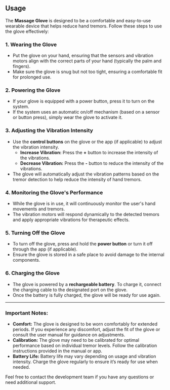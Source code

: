 ## Usage

The **Massage Glove** is designed to be a comfortable and easy-to-use wearable device that helps reduce hand tremors. Follow these steps to use the glove effectively:

### 1. **Wearing the Glove**
   - Put the glove on your hand, ensuring that the sensors and vibration motors align with the correct parts of your hand (typically the palm and fingers).
   - Make sure the glove is snug but not too tight, ensuring a comfortable fit for prolonged use.

### 2. **Powering the Glove**
   - If your glove is equipped with a power button, press it to turn on the system.
   - If the system uses an automatic on/off mechanism (based on a sensor or button press), simply wear the glove to activate it.

### 3. **Adjusting the Vibration Intensity**
   - Use the **control buttons** on the glove or the app (if applicable) to adjust the vibration intensity.
     - **Increase Vibration:** Press the **+** button to increase the intensity of the vibrations.
     - **Decrease Vibration:** Press the **-** button to reduce the intensity of the vibrations.
   - The glove will automatically adjust the vibration patterns based on the tremor detection to help reduce the intensity of hand tremors.

### 4. **Monitoring the Glove's Performance**
   - While the glove is in use, it will continuously monitor the user's hand movements and tremors.
   - The vibration motors will respond dynamically to the detected tremors and apply appropriate vibrations for therapeutic effects.

### 5. **Turning Off the Glove**
   - To turn off the glove, press and hold the **power button** or turn it off through the app (if applicable).
   - Ensure the glove is stored in a safe place to avoid damage to the internal components.

### 6. **Charging the Glove**
   - The glove is powered by a **rechargeable battery**. To charge it, connect the charging cable to the designated port on the glove.
   - Once the battery is fully charged, the glove will be ready for use again.

---

### **Important Notes:**
- **Comfort:** The glove is designed to be worn comfortably for extended periods. If you experience any discomfort, adjust the fit of the glove or consult the user manual for guidance on adjustments.
- **Calibration:** The glove may need to be calibrated for optimal performance based on individual tremor levels. Follow the calibration instructions provided in the manual or app.
- **Battery Life:** Battery life may vary depending on usage and vibration intensity. Charge the glove regularly to ensure it’s ready for use when needed.

Feel free to contact the development team if you have any questions or need additional support.
